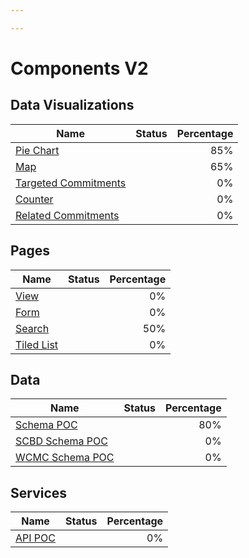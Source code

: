 ```yaml
---

---
```

# Components V2

## Data Visualizations

| Name                                                         | Status                                                 | Percentage    |
| ------------------------------------------------------------ |:------------------------------------------------------:| -------------:|
| [Pie Chart](/components/v2/data-visulizations/pie-chart/)                       | <Badge text="Alpha - under development" type="error"/> |  85%          |
| [Map](/components/v2/data-visulizations/map/)                                   | <Badge text="Alpha - under development" type="error"/> |  65%          |
| [Targeted Commitments](/components/v2/data-visulizations/targeted-commitments/) | <Badge text="Alpha - under development" type="error"/> |  0%           |
| [Counter](/components/v2/data-visulizations/counter/)                           | <Badge text="Alpha - under development" type="error"/> |  0%           |
| [Related Commitments](/components/v2/data-visulizations/related-commitments/)   | <Badge text="Alpha - under development" type="error"/> |  0%           |


## Pages

| Name                                    | Status                                                 | Percentage    |
| --------------------------------------- |:------------------------------------------------------:| -------------:|
| [View](/components/v2/pages/view/)            | <Badge text="Alpha - under development" type="error"/> |  0%           |
| [Form](/components/v2/pages/form/)            | <Badge text="Alpha - under development" type="error"/> |  0%           |
| [Search](/components/v2/pages/search/)      | <Badge text="Alpha - under development" type="error"/> |  50%          |
| [Tiled List](/components/v2/pages/tiled-list/)| <Badge text="Alpha - under development" type="error"/> |  0%           |

## Data

| Name                                 | Status                                                 | Percentage    |
| ------------------------------------ |:------------------------------------------------------:| -------------:|
| [Schema POC](/components/v2/data/schema/) | <Badge text="Alpha - under development" type="error"/> |  80%          |
| [SCBD Schema POC](/components/v2/data/scbd/)          | <Badge text="Alpha - under development" type="error"/> |  0%           |
| [WCMC Schema POC](/components/v2/data/wcmc/)          | <Badge text="Alpha - under development" type="error"/> |  0%           |

## Services

| Name                              | Status                                                 | Percentage    |
| --------------------------------- |:------------------------------------------------------:| -------------:|
| [API POC](/components/v2/services/api/)    | <Badge text="Alpha - under development" type="error"/> |  0%           |

